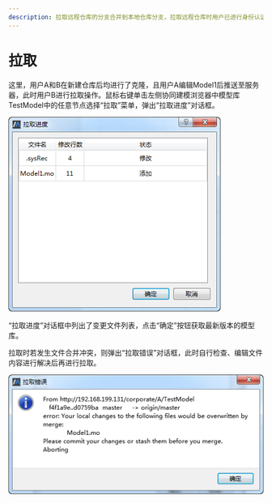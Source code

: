 ```yaml
---
description: 拉取远程仓库的分支合并到本地仓库分支，拉取远程仓库时用户已进行身份认证。
---
```


# 拉取

这里，用户A和B在新建仓库后均进行了克隆，且用户A编辑Model1后推送至服务器，此时用户B进行拉取操作。鼠标右键单击左侧协同建模浏览器中模型库TestModel中的任意节点选择“拉取”菜单，弹出“拉取进度”对话框。

![&#x201C;&#x62C9;&#x53D6;&#x8FDB;&#x5EA6;&#x201D;&#x5BF9;&#x8BDD;&#x6846;](../../.gitbook/assets/la-qu-1.png)

“拉取进度”对话框中列出了变更文件列表，点击“确定”按钮获取最新版本的模型库。

拉取时若发生文件合并冲突，则弹出“拉取错误”对话框，此时自行检查、编辑文件内容进行解决后再进行拉取。

![&#x62C9;&#x53D6;&#x9519;&#x8BEF;](../../.gitbook/assets/la-qu-2.png)

